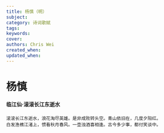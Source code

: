 ```yaml
---
title: 杨慎（明）
subject: 
category: 诗词歌赋
tags: 
keywords: 
cover: 
authors: Chris Wei
created_when: 
updated_when: 
---
```


# 杨慎

#### 临江仙·滚滚长江东逝水

```
滚滚长江东逝水，浪花淘尽英雄。是非成败转头空。青山依旧在，几度夕阳红。
白发渔樵江渚上，惯看秋月春风。一壶浊酒喜相逢。古今多少事，都付笑谈中。
```
